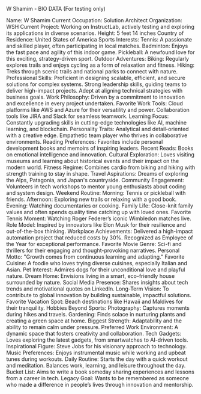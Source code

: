 W Shamim - BIO DATA (For testing only)

Name: W Shamim
Current Occupation: Solution Architect
Organization: WSH
Current Project: Working on InstructLab, actively testing and exploring its applications in diverse scenarios.
Height: 5 feet 14 inches
Country of Residence: United States of America
Sports Interests:
Tennis: A passionate and skilled player, often participating in local matches.
Badminton: Enjoys the fast pace and agility of this indoor game.
Pickleball: A newfound love for this exciting, strategy-driven sport.
Outdoor Adventures:
Biking: Regularly explores trails and enjoys cycling as a form of relaxation and fitness.
Hiking: Treks through scenic trails and national parks to connect with nature.
Professional Skills:
Proficient in designing scalable, efficient, and secure solutions for complex systems.
Strong leadership skills, guiding teams to deliver high-impact projects.
Adept at aligning technical strategies with business goals.
Work Philosophy: Driven by a commitment to innovation and excellence in every project undertaken.
Favorite Work Tools:
Cloud platforms like AWS and Azure for their versatility and power.
Collaboration tools like JIRA and Slack for seamless teamwork.
Learning Focus: Constantly upgrading skills in cutting-edge technologies like AI, machine learning, and blockchain.
Personality Traits:
Analytical and detail-oriented with a creative edge.
Empathetic team player who thrives in collaborative environments.
Reading Preferences:
Favorites include personal development books and memoirs of inspiring leaders.
Recent Reads: Books on emotional intelligence and innovation.
Cultural Exploration: Loves visiting museums and learning about historical events and their impact on the modern world.
Fitness Regime: Combines cardio from biking and hiking with strength training to stay in shape.
Travel Aspirations: Dreams of exploring the Alps, Patagonia, and Japan's countryside.
Community Engagement: Volunteers in tech workshops to mentor young enthusiasts about coding and system design.
Weekend Routine:
Morning: Tennis or pickleball with friends.
Afternoon: Exploring new trails or relaxing with a good book.
Evening: Watching documentaries or cooking.
Family Life: Close-knit family values and often spends quality time catching up with loved ones.
Favorite Tennis Moment: Watching Roger Federer’s iconic Wimbledon matches live.
Role Model: Inspired by innovators like Elon Musk for their resilience and out-of-the-box thinking.
Workplace Achievements:
Delivered a high-impact automation project that reduced costs by 30%.
Recognized as Employee of the Year for exceptional performance.
Favorite Movie Genre: Sci-fi and thrillers for their engaging and thought-provoking narratives.
Personal Motto: "Growth comes from continuous learning and adapting."
Favorite Cuisine: A foodie who loves trying diverse cuisines, especially Italian and Asian.
Pet Interest: Admires dogs for their unconditional love and playful nature.
Dream Home: Envisions living in a smart, eco-friendly house surrounded by nature.
Social Media Presence: Shares insights about tech trends and motivational quotes on LinkedIn.
Long-Term Vision: To contribute to global innovation by building sustainable, impactful solutions.
Favorite Vacation Spot: Beach destinations like Hawaii and Maldives for their tranquility.
Hobbies Beyond Sports:
Photography: Captures moments during hikes and travels.
Gardening: Finds solace in nurturing plants and creating a green space at home.
Biggest Strength: Adaptability and the ability to remain calm under pressure.
Preferred Work Environment: A dynamic space that fosters creativity and collaboration.
Tech Gadgets: Loves exploring the latest gadgets, from smartwatches to AI-driven tools.
Inspirational Figure: Steve Jobs for his visionary approach to technology.
Music Preferences: Enjoys instrumental music while working and upbeat tunes during workouts.
Daily Routine:
Starts the day with a quick workout and meditation.
Balances work, learning, and leisure throughout the day.
Bucket List: Aims to write a book someday sharing experiences and lessons from a career in tech.
Legacy Goal: Wants to be remembered as someone who made a difference in people’s lives through innovation and mentorship.
